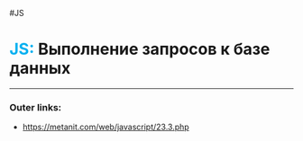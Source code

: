 #JS
# <font color="#00b0f0">JS:</font> Выполнение запросов к базе данных
---
### Outer links:
- https://metanit.com/web/javascript/23.3.php